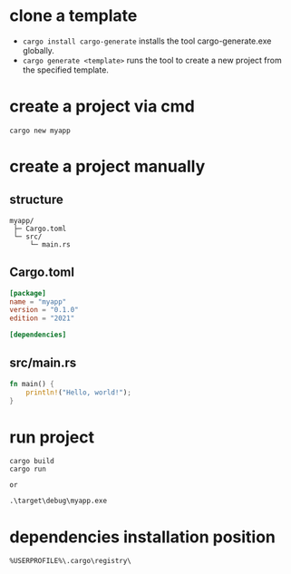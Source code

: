 # clone a template

- `cargo install cargo-generate` installs the tool cargo-generate.exe globally.
- `cargo generate <template>` runs the tool to create a new project from the specified template.

# create a project via cmd

`cargo new myapp`

# create a project manually

## structure

```
myapp/
 ├─ Cargo.toml
 └─ src/
     └─ main.rs
```

## Cargo.toml

```toml
[package]
name = "myapp"
version = "0.1.0"
edition = "2021"

[dependencies]
```

## src/main.rs

```rs
fn main() {
    println!("Hello, world!");
}
```

# run project

```
cargo build
cargo run

or

.\target\debug\myapp.exe
```

# dependencies installation position

```
%USERPROFILE%\.cargo\registry\
```
